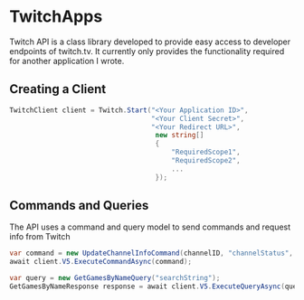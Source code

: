 # TwitchApps

Twitch API is a class library developed to provide easy access to developer endpoints of twitch.tv.  It currently only provides the functionality required for another application I wrote.
## Creating a Client

```csharp
TwitchClient client = Twitch.Start("<Your Application ID>",
                                   "<Your Client Secret>",
                                   "<Your Redirect URL>",
                                    new string[]
                                    {
                                        "RequiredScope1",
                                        "RequiredScope2",
                                        ...                                                  
                                    });
```

## Commands and Queries

The API uses a command and query model to send commands and request info from Twitch

```csharp
var command = new UpdateChannelInfoCommand(channelID, "channelStatus", "gameTitle");
await client.V5.ExecuteCommandAsync(command);

var query = new GetGamesByNameQuery("searchString");
GetGamesByNameResponse response = await client.V5.ExecuteQueryAsync(query);
```
